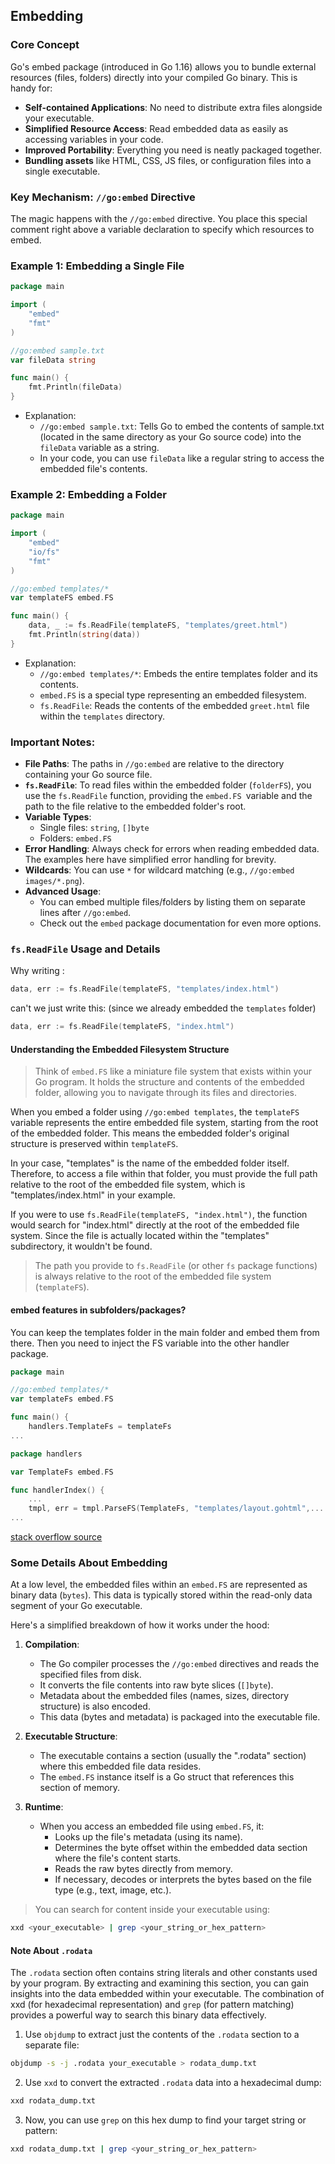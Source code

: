 ## Embedding

### Core Concept

Go's embed package (introduced in Go 1.16) allows you to bundle external resources (files, folders) directly into your compiled Go binary. This is handy for:

- **Self-contained Applications**: No need to distribute extra files alongside your executable.
- **Simplified Resource Access**: Read embedded data as easily as accessing variables in your code.
- **Improved Portability**: Everything you need is neatly packaged together.
- **Bundling assets** like HTML, CSS, JS files, or configuration files into a single executable.

### Key Mechanism: `//go:embed` Directive

The magic happens with the `//go:embed` directive. You place this special comment right above a variable declaration to specify which resources to embed.

### Example 1: Embedding a Single File

```go
package main

import (
    "embed"
    "fmt"
)

//go:embed sample.txt
var fileData string

func main() {
    fmt.Println(fileData) 
}
```

- Explanation:
    - `//go:embed sample.txt`: Tells Go to embed the contents of sample.txt (located in the same directory as your Go source code) into the `fileData` variable as a string.
    - In your code, you can use `fileData` like a regular string to access the embedded file's contents.

### Example 2: Embedding a Folder

```go
package main

import (
    "embed"
    "io/fs"
    "fmt"
)

//go:embed templates/*
var templateFS embed.FS

func main() {
    data, _ := fs.ReadFile(templateFS, "templates/greet.html")
    fmt.Println(string(data)) 
}
```

- Explanation:
    - `//go:embed templates/*`: Embeds the entire templates folder and its contents.
    - `embed.FS` is a special type representing an embedded filesystem.
    - `fs.ReadFile`: Reads the contents of the embedded `greet.html` file within the `templates` directory.

### Important Notes:

- **File Paths**: The paths in `//go:embed` are relative to the directory containing your Go source file.
- **`fs.ReadFile`**: To read files within the embedded folder (`folderFS`), you use the `fs.ReadFile` function, providing the `embed.FS `variable and the path to the file relative to the embedded folder's root.
- **Variable Types**:
    - Single files: `string`, `[]byte`
    - Folders: `embed.FS`
- **Error Handling**: Always check for errors when reading embedded data. The examples here have simplified error handling for brevity.
- **Wildcards**: You can use `*` for wildcard matching (e.g., `//go:embed images/*.png`).
- **Advanced Usage**:
    - You can embed multiple files/folders by listing them on separate lines after `//go:embed`.
    - Check out the `embed` package documentation for even more options.


### `fs.ReadFile` Usage and Details

Why writing :
```go
data, err := fs.ReadFile(templateFS, "templates/index.html")
```

can't we just write this: (since we already embedded the `templates` folder)
```go
data, err := fs.ReadFile(templateFS, "index.html")
```

#### Understanding the Embedded Filesystem Structure

> Think of `embed.FS` like a miniature file system that exists within your Go program. It holds the structure and contents of the embedded folder, allowing you to navigate through its files and directories.

When you embed a folder using `//go:embed templates`, the `templateFS` variable represents the entire embedded file system, starting from the root of the embedded folder. This means the embedded folder's original structure is preserved within `templateFS`.

In your case, "templates" is the name of the embedded folder itself. Therefore, to access a file within that folder, you must provide the full path relative to the root of the embedded file system, which is "templates/index.html" in your example.

If you were to use `fs.ReadFile(templateFS, "index.html")`, the function would search for "index.html" directly at the root of the embedded file system. Since the file is actually located within the "templates" subdirectory, it wouldn't be found.

> The path you provide to `fs.ReadFile` (or other `fs` package functions) is always relative to the root of the embedded file system (`templateFS`).


#### embed features in subfolders/packages?

You can keep the templates folder in the main folder and embed them from there. Then you need to inject the FS variable into the other handler package.

```go
package main

//go:embed templates/*
var templateFs embed.FS

func main() {
    handlers.TemplateFs = templateFs
...
```

```go
package handlers

var TemplateFs embed.FS

func handlerIndex() {
    ...
    tmpl, err = tmpl.ParseFS(TemplateFs, "templates/layout.gohtml",...
...
```
[stack overflow source](https://stackoverflow.com/questions/66285635/how-do-you-use-go-1-16-embed-features-in-subfolders-packages)


### Some Details About Embedding

At a low level, the embedded files within an `embed.FS` are represented as binary data (`bytes`). This data is typically stored within the read-only data segment of your Go executable.

Here's a simplified breakdown of how it works under the hood:

1. **Compilation**:
    - The Go compiler processes the `//go:embed` directives and reads the specified files from disk.
    - It converts the file contents into raw byte slices (`[]byte`).
    - Metadata about the embedded files (names, sizes, directory structure) is also encoded.
    - This data (bytes and metadata) is packaged into the executable file.

2. **Executable Structure**:
    - The executable contains a section (usually the ".rodata" section) where this embedded file data resides.
    - The `embed.FS` instance itself is a Go struct that references this section of memory.

3. **Runtime**:
    - When you access an embedded file using `embed.FS`, it:
        - Looks up the file's metadata (using its name).
        - Determines the byte offset within the embedded data section where the file's content starts.
        - Reads the raw bytes directly from memory.
        - If necessary, decodes or interprets the bytes based on the file type (e.g., text, image, etc.).

> You can search for content inside your executable using: 
```bash
xxd <your_executable> | grep <your_string_or_hex_pattern>
```

#### Note About `.rodata`
The `.rodata` section often contains string literals and other constants used by your program. By extracting and examining this section, you can gain insights into the data embedded within your executable.  The combination of xxd (for hexadecimal representation) and `grep` (for pattern matching) provides a powerful way to search this binary data effectively.

1. Use `objdump` to extract just the contents of the `.rodata` section to a separate file:
```bash
objdump -s -j .rodata your_executable > rodata_dump.txt
```

2. Use `xxd` to convert the extracted `.rodata` data into a hexadecimal dump:
```bash
xxd rodata_dump.txt
```

3. Now, you can use `grep` on this hex dump to find your target string or pattern:
```bash
xxd rodata_dump.txt | grep <your_string_or_hex_pattern>
```